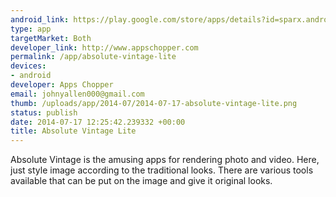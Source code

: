 ```yaml
--- 
android_link: https://play.google.com/store/apps/details?id=sparx.android.lite
type: app
targetMarket: Both
developer_link: http://www.appschopper.com
permalink: /app/absolute-vintage-lite
devices: 
- android
developer: Apps Chopper
email: johnyallen000@gmail.com
thumb: /uploads/app/2014-07/2014-07-17-absolute-vintage-lite.png
status: publish
date: 2014-07-17 12:25:42.239332 +00:00
title: Absolute Vintage Lite
---
```


Absolute Vintage is the amusing apps for rendering photo and video. Here, just style image according to the traditional looks. There are various tools available that can be put on the image and give it original looks. 

